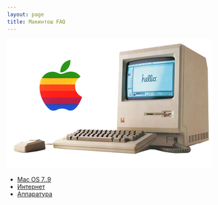 ```yaml
---
layout: page
title: Макинтош FAQ
---
```


![Old Mac](/mac/faq/old-mac-computers.png)

* [Mac OS 7..9](/mac/faq/macos7-9.html)
* [Интернет](/mac/faq/internet.html)
* [Аппаратура](/mac/faq/hardware.html)
